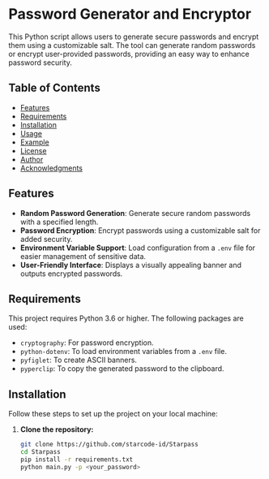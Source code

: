 # Password Generator and Encryptor

This Python script allows users to generate secure passwords and encrypt them using a customizable salt. The tool can generate random passwords or encrypt user-provided passwords, providing an easy way to enhance password security.

## Table of Contents

- [Features](#features)
- [Requirements](#requirements)
- [Installation](#installation)
- [Usage](#usage)
- [Example](#example)
- [License](#license)
- [Author](#author)
- [Acknowledgments](#acknowledgments)

## Features

- **Random Password Generation**: Generate secure random passwords with a specified length.
- **Password Encryption**: Encrypt passwords using a customizable salt for added security.
- **Environment Variable Support**: Load configuration from a `.env` file for easier management of sensitive data.
- **User-Friendly Interface**: Displays a visually appealing banner and outputs encrypted passwords.

## Requirements

This project requires Python 3.6 or higher. The following packages are used:

- `cryptography`: For password encryption.
- `python-dotenv`: To load environment variables from a `.env` file.
- `pyfiglet`: To create ASCII banners.
- `pyperclip`: To copy the generated password to the clipboard.

## Installation

Follow these steps to set up the project on your local machine:

1. **Clone the repository:**

   ```bash
   git clone https://github.com/starcode-id/Starpass
   cd Starpass
   pip install -r requirements.txt
   python main.py -p <your_password>

